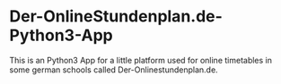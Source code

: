 # Der-OnlineStundenplan.de-Python3-App
This is an Python3 App for a little platform used for online timetables in some german schools called Der-Onlinestundenplan.de.
